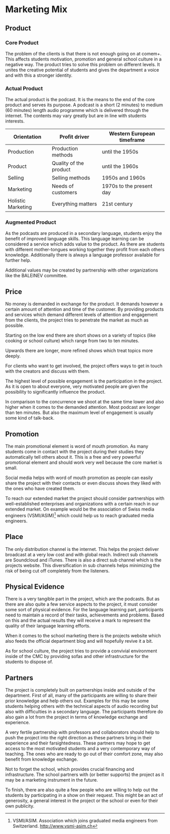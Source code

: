 # Marketing Mix
## Product
### Core Product

The problem of the clients is that there is not enough going on at comem+. This affects students motivation, promotion and general school culture in a negative way. The product tries to solve this problem on different levels. It unites the creative potential of students and gives the department a voice and with this a stronger identity.

### Actual Product
The actual product is the podcast. It is the means to the end of the core product and serves its purpose. A podcast is a short (2 minutes) to medium (60 minutes) length audio programme which is delivered through the internet. The contents may vary greatly but are in line with students interests.

Orientation			    | 	Profit driver               | Western European timeframe	|
------------------------|-------------------------------|-------------------------------|
Production			    |	Production methods          | until the 1950s				|
Product					|	Quality of the product      | until the 1960s				|
Selling					|	Selling methods				| 1950s and 1960s				|
Marketing				|	Needs of customers 			| 1970s to the present day 		|
Holistic Marketing	    |	Everything matters 			| 21st century					|






### Augmented Product
As the podcasts are produced in a secondary language, students enjoy the benefit of improved language skills. This language learning can be considered a service which adds value to the product. As there are students with different mother-tongues working together they profit from each others knowledge. Additionally there is always a language professor available for further help.

Additional values may be created by partnership with other organizations like the BALEINEV committee.



## Price
No money is demanded in exchange for the product. It demands however a certain amount of attention and time of the customer. By providing products and services which demand different levels of attention and engagement from the clients, the project tries to penetrate the market as much as possible.

Starting on the low end there are short shows on a variety of topics (like cooking or school culture) which range from two to ten minutes.

Upwards there are longer, more refined shows which treat topics more deeply.

For clients who want to get involved, the project offers ways to get in touch with the creators and discuss with them.

The highest level of possible engagement is the participation in the project. As it is open to about everyone, very motivated people are given the possibility to significantly influence the product.

In comparison to the concurrence we shoot at the same time lower and also higher when it comes to the demanded attention. Most podcast are longer than ten minutes. But also the maximum level of engagement is usually some kind of talk-back.

## Promotion
The main promotional element is word of mouth promotion. As many students come in contact with the project during their studies they automatically tell others about it. This is a free and very powerful promotional element and should work very well because the core market is small.

Social media helps with word of mouth promotion as people can easily share the project with their contacts or even discuss shows they liked with the ones who have created them.

To reach our extended market the project should consider partnerships with well-established enterprises and organizations with a certain reach in our extended market. On example would be the association of Swiss media engineers (VSMI/ASIM)[^36] which could help us to reach graduated media engineers.

[^36]: VSMI/ASIM. Association which joins graduated media engineers from Switzerland. http://www.vsmi-asim.ch

## Place
The only distribution channel is the internet. This helps the project deliver broadcast at a very low cost and with global reach. Indirect sub channels are Soundcloud and iTunes. There is also a direct sub channel which is the projects website. This diversification in sub channels helps minimizing the risk of being cut off completely from the listeners.

## Physical Evidence
There is a very tangible part in the project, which are the podcasts. But as there are also quite a few service aspects to the project, it must consider some sort of physical evidence. For the language learning part, participants need to maintain a record of their tasks, achievements and problems. Based on this and the actual results they will receive a mark to represent the quality of their language learning efforts.

When it comes to the school marketing there is the projects website which also feeds the official department blog and will hopefully revive it a bit.

As for school culture, the project tries to provide a convivial environment inside of the CMC by providing sofas and other infrastructure for the students to dispose of.

## Partners
The project is completely built on partnerships inside and outside of the department. First of all, many of the participants are willing to share their prior knowledge and help others out. Examples for this may be some students helping others with the technical aspects of audio recording but also with difficulties in a secondary language. The participants therefore do also gain a lot from the project in terms of knowledge exchange and experience.

A very fertile partnership with professors and collaborators should help to push the project into the right direction as these partners bring in their experience and their farsightedness. These partners may hope to get access to the most motivated students and a very contemporary way of teaching. The ones who are ready to go out of their comfort zone, may also benefit from knowledge exchange.

Not to forget the school, which provides crucial financing and infrastructure. The school partners with (or better supports) the project as it may be a marketing instrument in the future.

To finish, there are also quite a few people who are willing to help out the students by participating in a show on their request. This might be an act of generosity, a general interest in the project or the school or even for their own publicity.
